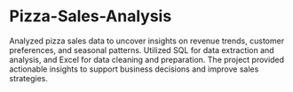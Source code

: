 # Pizza-Sales-Analysis
Analyzed pizza sales data to uncover insights on revenue trends, customer preferences, and seasonal patterns. Utilized SQL for data extraction and analysis, and Excel for data cleaning and preparation. The project provided actionable insights to support business decisions and improve sales strategies.
